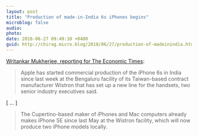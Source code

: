 ```yaml
---
layout: post
title: "Production of made-in-India 6s iPhones begins"
microblog: false
audio: 
photo: 
date: 2018-06-27 09:49:10 +0400
guid: http://chirag.micro.blog/2018/06/27/production-of-madeinindia.html
---
```

[Writankar Mukherjee, reporting for The Economic Times](http://economictimes.indiatimes.com/articleshow/64741606.cms):

> Apple has started commercial production of the iPhone 6s in India since last week at the Bengaluru facility of its Taiwan-based contract manufacturer Wistron that has set up a new line for the handsets, two senior industry executives said. 

\[ ... ]

> The Cupertino-based maker of iPhones and Mac computers already makes iPhone SE since last May at the Wistron facility, which will now produce two iPhone models locally. 
